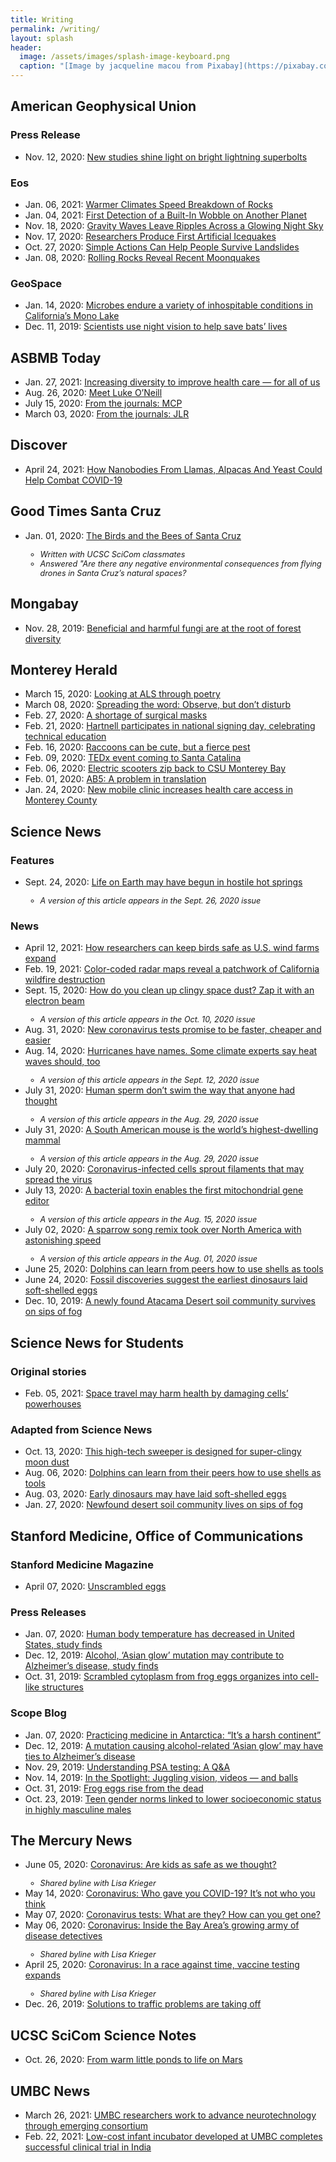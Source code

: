 ```yaml
---
title: Writing
permalink: /writing/
layout: splash
header:
  image: /assets/images/splash-image-keyboard.png
  caption: "[Image by jacqueline macou from Pixabay](https://pixabay.com/users/jackmac34-483877/?utm_source=link-attribution&amp;utm_medium=referral&amp;utm_campaign=image&amp;utm_content=1726000)"
---
```


## American Geophysical Union

### Press Release
* Nov. 12, 2020: [New studies shine light on bright lightning superbolts](https://news.agu.org/press-release/new-studies-shine-light-on-bright-lightning-superbolts/)  

### Eos
* Jan. 06, 2021: [Warmer Climates Speed Breakdown of Rocks](https://eos.org/research-spotlights/warmer-climates-speed-breakdown-of-rocks)
* Jan. 04, 2021: [First Detection of a Built-In Wobble on Another Planet](https://eos.org/research-spotlights/first-detection-of-a-built-in-wobble-on-another-planet)
* Nov. 18, 2020: [Gravity Waves Leave Ripples Across a Glowing Night Sky](https://eos.org/research-spotlights/gravity-waves-leave-ripples-across-a-glowing-night-sky)  
* Nov. 17, 2020: [Researchers Produce First Artificial Icequakes](https://eos.org/research-spotlights/researchers-produce-first-artificial-icequakes)  
* Oct. 27, 2020: [Simple Actions Can Help People Survive Landslides](https://eos.org/research-spotlights/simple-actions-can-help-people-survive-landslides)  
* Jan. 08, 2020: [Rolling Rocks Reveal Recent Moonquakes](https://eos.org/articles/rolling-rocks-reveal-recent-moonquakes)  

### GeoSpace
* Jan. 14, 2020: [Microbes endure a variety of inhospitable conditions in California’s Mono Lake](https://blogs.agu.org/geospace/2020/01/14/microbes-endure-a-variety-of-inhospitable-conditions-in-californias-mono-lake/)  
* Dec. 11, 2019: [Scientists use night vision to help save bats’ lives](https://blogs.agu.org/geospace/2019/12/11/scientists-use-night-vision-to-help-save-bats-lives/)

## ASBMB Today
* Jan. 27, 2021: [Increasing diversity to improve health care — for all of us](https://www.asbmb.org/asbmb-today/science/012721/increasing-diversity-to-improve-health-care-for-al)
* Aug. 26, 2020: [Meet Luke O’Neill](https://www.asbmb.org/asbmb-today/people/082620/meet-luke-o-neill)
* July 15, 2020: [From the journals: MCP](https://www.asbmb.org/asbmb-today/science/071520/from-the-journals-mcp)  
* March 03, 2020: [From the journals: JLR](https://www.asbmb.org/asbmb-today/science/030320/from-the-journals-jlr)  

## Discover
* April 24, 2021: [How Nanobodies From Llamas, Alpacas And Yeast Could Help Combat COVID-19](https://www.discovermagazine.com/health/how-nanobodies-from-camels-monkeys-and-yeast-could-help-combat-covid-19)

## Good Times Santa Cruz
<ul>
    <li>Jan. 01, 2020: <a href='http://goodtimes.sc/cover-stories/birds-bees-santa-cruz/'>The Birds and the Bees of Santa Cruz</a></li>
        <ul>
        <li style="font-size:90%; font-style:italic;">Written with UCSC SciCom classmates</li>
        <li style="font-size:90%; font-style:italic;">Answered "Are there any negative environmental consequences from flying drones in Santa Cruz’s natural spaces?</li>
        </ul>
</ul>

## Mongabay
* Nov. 28, 2019: [Beneficial and harmful fungi are at the root of forest diversity](https://news.mongabay.com/2019/11/beneficial-and-harmful-fungi-are-at-the-root-of-forest-diversity/)  

## Monterey Herald
* March 15, 2020: [Looking at ALS through poetry](https://www.montereyherald.com/2020/03/15/looking-at-als-through-poetry/)
* March 08, 2020: [Spreading the word: Observe, but don’t disturb](https://www.montereyherald.com/2020/03/08/spreading-the-word-observe-but-dont-disturb/)
* Feb. 27, 2020: [A shortage of surgical masks](https://www.montereyherald.com/2020/02/27/a-shortage-of-surgical-masks/)
* Feb. 21, 2020: [Hartnell participates in national signing day, celebrating technical education](https://www.montereyherald.com/2020/02/21/hartnell-participates-in-national-signing-day-celebrating-technical-education/)
* Feb. 16, 2020: [Raccoons can be cute, but a fierce pest](https://www.montereyherald.com/2020/02/16/raccoons-can-be-cute-but-a-fierce-pest/)
* Feb. 09, 2020: [TEDx event coming to Santa Catalina](https://www.montereyherald.com/2020/02/09/tedx-event-coming-to-santa-catalina/)
* Feb. 06, 2020: [Electric scooters zip back to CSU Monterey Bay](https://www.montereyherald.com/2020/02/06/electric-scooters-zip-back-to-csu-monterey-bay/)
* Feb. 01, 2020: [AB5: A problem in translation](https://www.montereyherald.com/2020/02/01/ab5-a-problem-in-translation/)
* Jan. 24, 2020: [New mobile clinic increases health care access in Monterey County](https://www.montereyherald.com/2020/01/24/new-mobile-clinic-increases-health-care-access-in-monterey-county/)  

## Science News

### Features
<ul>
    <li>Sept. 24, 2020: <a href='https://www.sciencenews.org/article/life-earth-origins-hostile-hot-springs-microbes'>Life on Earth may have begun in hostile hot springs</a></li>
        <ul>
        <li style="font-size:90%; font-style:italic;">A version of this article appears in the Sept. 26, 2020 issue</li>
        </ul>
</ul>

### News
<ul>
    <li>April 12, 2021: <a href='https://www.sciencenews.org/article/wind-turbine-farms-expand-bird-safety'>How researchers can keep birds safe as U.S. wind farms expand</a></li>
    <li>Feb. 19, 2021: <a href='https://www.sciencenews.org/article/color-coded-radar-maps-california-wildfire-destruction'>Color-coded radar maps reveal a patchwork of California wildfire destruction</a></li>
    <li>Sept. 15, 2020: <a href='https://www.sciencenews.org/article/electron-beam-space-moon-dust-zap-clean-up'>How do you clean up clingy space dust? Zap it with an electron beam</a></li>
        <ul>
        <li style="font-size:90%; font-style:italic;">A version of this article appears in the Oct. 10, 2020 issue</li>
        </ul>
    <li>Aug. 31, 2020: <a href='https://www.sciencenews.org/article/coronavirus-covid19-rapid-tests-rna-virus'>New coronavirus tests promise to be faster, cheaper and easier</a></li>
    <li>Aug. 14, 2020: <a href='https://www.sciencenews.org/article/hurricanes-names-heat-waves-climate-health'>Hurricanes have names. Some climate experts say heat waves should, too</a></li>
        <ul>
        <li style="font-size:90%; font-style:italic;">A version of this article appears in the Sept. 12, 2020 issue</li>
        </ul>
    <li>July 31, 2020: <a href='https://www.sciencenews.org/article/human-sperm-tail-swim-biophysics'>Human sperm don’t swim the way that anyone had thought</a></li>
        <ul>
        <li style="font-size:90%; font-style:italic;">A version of this article appears in the Aug. 29, 2020 issue</li>
        </ul>
    <li>July 31, 2020: <a href='https://www.sciencenews.org/article/south-american-mouse-world-highest-dwelling-mammal'>A South American mouse is the world’s highest-dwelling mammal</a></li>
        <ul>
        <li style="font-size:90%; font-style:italic;">A version of this article appears in the Aug. 29, 2020 issue</li>
        </ul>
    <li>July 20, 2020: <a href='https://www.sciencenews.org/article/covid-19-coronavirus-infected-cells-sprout-filaments-spread-virus'>Coronavirus-infected cells sprout filaments that may spread the virus</a></li>
    <li>July 13, 2020: <a href='https://www.sciencenews.org/article/mitochondria-gene-editing-bacterial-toxin-crispr'>A bacterial toxin enables the first mitochondrial gene editor</a></li>
        <ul>
        <li style="font-size:90%; font-style:italic;">A version of this article appears in the Aug. 15, 2020 issue</li>
        </ul>
    <li>July 02, 2020: <a href='https://www.sciencenews.org/article/white-throated-sparrow-song-variation'>A sparrow song remix took over North America with astonishing speed</a></li>
        <ul>
        <li style="font-size:90%; font-style:italic;">A version of this article appears in the Aug. 01, 2020 issue</li>
        </ul>
    <li>June 25, 2020: <a href='https://www.sciencenews.org/article/dolphins-learn-shells-foraging-tools'>Dolphins can learn from peers how to use shells as tools</a></li>
    <li>June 24, 2020: <a href='https://www.sciencenews.org/article/fossil-discoveries-suggest-earliest-dinosaurs-laid-soft-shelled-eggs'>Fossil discoveries suggest the earliest dinosaurs laid soft-shelled eggs</a></li>
    <li>Dec. 10, 2019: <a href='https://www.sciencenews.org/article/new-atacama-desert-soil-fungi-lichen-community-survives-fog-sips'>A newly found Atacama Desert soil community survives on sips of fog</a></li>
</ul>

## Science News for Students

### Original stories
* Feb. 05, 2021: [Space travel may harm health by damaging cells’ powerhouses](https://www.sciencenewsforstudents.org/article/space-travel-health-harm-mitochondria)

### Adapted from Science News
* Oct. 13, 2020: [This high-tech sweeper is designed for super-clingy moon dust](https://www.sciencenewsforstudents.org/article/electron-beam-space-moon-dust-zap-clean-up)
* Aug. 06, 2020: [Dolphins can learn from their peers how to use shells as tools](https://www.sciencenewsforstudents.org/article/dolphins-learn-from-peers-shells-foraging-tools)
* Aug. 03, 2020: [Early dinosaurs may have laid soft-shelled eggs](https://www.sciencenewsforstudents.org/article/early-dinosaurs-soft-shelled-eggs-fossil')
* Jan. 27, 2020: [Newfound desert soil community lives on sips of fog](https://www.sciencenewsforstudents.org/article/newfound-desert-soil-community-lives-on-sips-of-fog)

## Stanford Medicine, Office of Communications

### Stanford Medicine Magazine
* April 07, 2020: [Unscrambled eggs](http://stanmed.stanford.edu/2020issue1/frog-eggs-reassemble-aid-synthetic-cell-development.html)

### Press Releases
* Jan. 07, 2020: [Human body temperature has decreased in United States, study finds](http://med.stanford.edu/news/all-news/2020/01/human-body-temperature-has-decreased-in-united-states.html)
* Dec. 12, 2019: [Alcohol, ‘Asian glow’ mutation may contribute to Alzheimer’s disease, study finds](http://med.stanford.edu/news/all-news/2019/12/alcohol-asian-glow-mutation-may-contribute-to-alzheimers.html)
* Oct. 31, 2019: [Scrambled cytoplasm from frog eggs organizes into cell-like structures](http://med.stanford.edu/news/all-news/2019/10/cytoplasm-of-scrambled-frog-eggs-organizes-into-cell-like-struct.html)

### Scope Blog
* Jan. 07, 2020: [Practicing medicine in Antarctica: “It’s a harsh continent”](https://scopeblog.stanford.edu/2020/01/07/practicing-medicine-in-antarctica-its-a-harsh-continent/)
* Dec. 12, 2019: [A mutation causing alcohol-related ‘Asian glow’ may have ties to Alzheimer’s disease](https://scopeblog.stanford.edu/2019/12/12/a-mutation-causing-alcohol-related-asian-glow-may-have-ties-to-alzheimers-disease/)
* Nov. 29, 2019: [Understanding PSA testing: A Q&A](https://scopeblog.stanford.edu/2019/11/29/understanding-psa-testing-a-qa/)
* Nov. 14, 2019: [In the Spotlight: Juggling vision, videos — and balls](https://scopeblog.stanford.edu/2019/11/14/in-the-spotlight-juggling-vision-videos-and-balls/)
* Oct. 31, 2019: [Frog eggs rise from the dead](https://scopeblog.stanford.edu/2019/10/31/frog-eggs-rise-from-the-dead/)
* Oct. 23, 2019: [Teen gender norms linked to lower socioeconomic status in highly masculine males](https://scopeblog.stanford.edu/2019/10/23/gender-norms-linked-to-lower-socioeconomic-success-in-highly-masculine-males/)

## The Mercury News
<ul>
    <li>June 05, 2020: <a href='https://www.mercurynews.com/2020/06/05/coronavirus-are-kids-as-safe-as-we-thought/'>Coronavirus: Are kids as safe as we thought?</a></li>
        <ul>
        <li style="font-size:90%; font-style:italic;">Shared byline with Lisa Krieger</li>
        </ul>
    <li>May 14, 2020: <a href='https://www.mercurynews.com/2020/05/14/coronavirus-who-gave-you-covid-19-its-not-who-you-think/'>Coronavirus: Who gave you COVID-19? It’s not who you think</a></li>
    <li>May 07, 2020: <a href='https://www.mercurynews.com/2020/05/07/coronavirus-tests-what-are-they-how-can-you-get-one/'>Coronavirus tests: What are they? How can you get one?</a></li>
    <li>May 06, 2020: <a href='https://www.mercurynews.com/2020/05/06/coronavirus-inside-the-bay-areas-growing-army-of-disease-detectives/'>Coronavirus: Inside the Bay Area’s growing army of disease detectives</a></li>
        <ul>
        <li style="font-size:90%; font-style:italic;">Shared byline with Lisa Krieger</li>
        </ul>
    <li>April 25, 2020: <a href='https://www.mercurynews.com/2020/04/25/coronavirus-in-a-race-against-time-vaccine-testing-expands/'>Coronavirus: In a race against time, vaccine testing expands</a></li>
        <ul>
        <li style="font-size:90%; font-style:italic;">Shared byline with Lisa Krieger</li>
        </ul>
    <li>Dec. 26, 2019: <a href='https://www.mercurynews.com/2019/12/26/solutions-to-traffic-problems-are-taking-off/'>Solutions to traffic problems are taking off</a></li>
</ul>

## UCSC SciCom Science Notes
* Oct. 26, 2020: [From warm little ponds to life on Mars](https://ucscsciencenotes.com/feature/from-warm-little-ponds-to-life-on-mars/)

## UMBC News
* March 26, 2021: [UMBC researchers work to advance neurotechnology through emerging consortium](https://news.umbc.edu/umbc-researchers-work-to-advance-neurotechnology-through-emerging-consortium/)
* Feb. 22, 2021: [Low-cost infant incubator developed at UMBC completes successful clinical trial in India](https://news.umbc.edu/low-cost-infant-incubator-developed-at-umbc-completes-successful-clinical-trial-in-india/)
